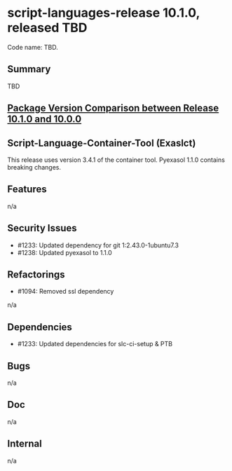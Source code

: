 # script-languages-release 10.1.0, released TBD

Code name: TBD.

## Summary

TBD

## [Package Version Comparison between Release 10.1.0 and 10.0.0](package_diffs/10.1.0/README.md)

## Script-Language-Container-Tool (Exaslct)

This release uses version 3.4.1 of the container tool.
Pyexasol 1.1.0 contains breaking changes.

## Features

n/a

## Security Issues

 - #1233: Updated dependency for git 1:2.43.0-1ubuntu7.3
 - #1238: Updated pyexasol to 1.1.0

## Refactorings

 - #1094: Removed ssl dependency 

n/a

## Dependencies

 - #1233: Updated dependencies for slc-ci-setup & PTB

## Bugs

n/a

## Doc

n/a

## Internal

 n/a
